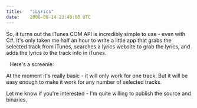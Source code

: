 ```yaml
---
title:   "iLyrics"
date:    2006-08-14 23:49:00 UTC
---
```


<div style="clear:both;"></div>So, it turns out the iTunes COM API is incredibly simple to use - even with C#. It's only taken me half an hour to write a little app that grabs the selected track from iTunes, searches a lyrics website to grab the lyrics, and adds the lyrics to the track info in iTunes.

Here's a screenie:
<a onblur="try {parent.deselectBloggerImageGracefully();} catch(e) {}" href="http://photos1.blogger.com/blogger/3747/1168/1600/iLyrics.0.jpg"><img style="margin: 0pt 10px 10px 0pt; float: left; cursor: pointer;" src="http://photos1.blogger.com/blogger/3747/1168/400/iLyrics.0.jpg" alt="" border="0" /></a>

At the moment it's really basic - it will only work for one track. But it will be easy enough to make it work for any number of selected tracks.

Let me know if you're interested - I'm quite willing to publish the source and binaries.<div style="clear:both; padding-bottom:0.25em"></div>